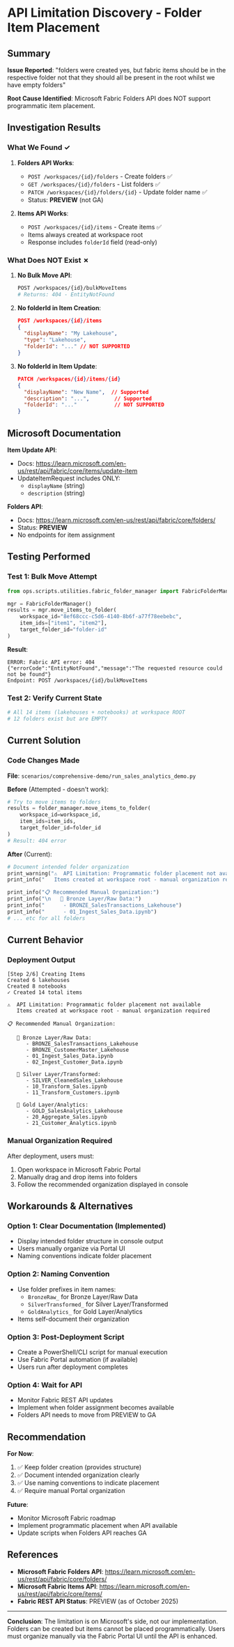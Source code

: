 # API Limitation Discovery - Folder Item Placement

## Summary

**Issue Reported**: "folders were created yes, but fabric items should be in the respective folder not that they should all be present in the root whilst we have empty folders"

**Root Cause Identified**: Microsoft Fabric Folders API does NOT support programmatic item placement.

## Investigation Results

### What We Found ✓

1. **Folders API Works**:
   - `POST /workspaces/{id}/folders` - Create folders ✅
   - `GET /workspaces/{id}/folders` - List folders ✅
   - `PATCH /workspaces/{id}/folders/{id}` - Update folder name ✅
   - Status: **PREVIEW** (not GA)

2. **Items API Works**:
   - `POST /workspaces/{id}/items` - Create items ✅
   - Items always created at workspace root
   - Response includes `folderId` field (read-only)

### What Does NOT Exist ✗

1. **No Bulk Move API**:
   ```bash
   POST /workspaces/{id}/bulkMoveItems
   # Returns: 404 - EntityNotFound
   ```

2. **No folderId in Item Creation**:
   ```json
   POST /workspaces/{id}/items
   {
     "displayName": "My Lakehouse",
     "type": "Lakehouse",
     "folderId": "..." // NOT SUPPORTED
   }
   ```

3. **No folderId in Item Update**:
   ```json
   PATCH /workspaces/{id}/items/{id}
   {
     "displayName": "New Name",  // Supported
     "description": "...",        // Supported  
     "folderId": "..."            // NOT SUPPORTED
   }
   ```

## Microsoft Documentation

**Item Update API**:
- Docs: https://learn.microsoft.com/en-us/rest/api/fabric/core/items/update-item
- UpdateItemRequest includes ONLY:
  - `displayName` (string)
  - `description` (string)

**Folders API**:
- Docs: https://learn.microsoft.com/en-us/rest/api/fabric/core/folders/
- Status: **PREVIEW**
- No endpoints for item assignment

## Testing Performed

### Test 1: Bulk Move Attempt
```python
from ops.scripts.utilities.fabric_folder_manager import FabricFolderManager

mgr = FabricFolderManager()
results = mgr.move_items_to_folder(
    workspace_id="8ef68ccc-c5d6-4140-8b6f-a77f78eebebc",
    item_ids=["item1", "item2"],
    target_folder_id="folder-id"
)
```

**Result**:
```
ERROR: Fabric API error: 404
{"errorCode":"EntityNotFound","message":"The requested resource could not be found"}
Endpoint: POST /workspaces/{id}/bulkMoveItems
```

### Test 2: Verify Current State
```bash
# All 14 items (lakehouses + notebooks) at workspace ROOT
# 12 folders exist but are EMPTY
```

## Current Solution

### Code Changes Made

**File**: `scenarios/comprehensive-demo/run_sales_analytics_demo.py`

**Before** (Attempted - doesn't work):
```python
# Try to move items to folders
results = folder_manager.move_items_to_folder(
    workspace_id=workspace_id,
    item_ids=item_ids,
    target_folder_id=folder_id
)
# Result: 404 error
```

**After** (Current):
```python
# Document intended folder organization
print_warning("⚠️  API Limitation: Programmatic folder placement not available")
print_info("   Items created at workspace root - manual organization required")

print_info("📋 Recommended Manual Organization:")
print_info("\n   📁 Bronze Layer/Raw Data:")
print_info("      - BRONZE_SalesTransactions_Lakehouse")
print_info("      - 01_Ingest_Sales_Data.ipynb")
# ... etc for all folders
```

## Current Behavior

### Deployment Output
```
[Step 2/6] Creating Items
Created 6 lakehouses
Created 8 notebooks
✓ Created 14 total items

⚠️  API Limitation: Programmatic folder placement not available
   Items created at workspace root - manual organization required

📋 Recommended Manual Organization:

   📁 Bronze Layer/Raw Data:
      - BRONZE_SalesTransactions_Lakehouse
      - BRONZE_CustomerMaster_Lakehouse
      - 01_Ingest_Sales_Data.ipynb
      - 02_Ingest_Customer_Data.ipynb

   📁 Silver Layer/Transformed:
      - SILVER_CleanedSales_Lakehouse
      - 10_Transform_Sales.ipynb
      - 11_Transform_Customers.ipynb

   📁 Gold Layer/Analytics:
      - GOLD_SalesAnalytics_Lakehouse
      - 20_Aggregate_Sales.ipynb
      - 21_Customer_Analytics.ipynb
```

### Manual Organization Required

After deployment, users must:
1. Open workspace in Microsoft Fabric Portal
2. Manually drag and drop items into folders
3. Follow the recommended organization displayed in console

## Workarounds & Alternatives

### Option 1: Clear Documentation (Implemented)
- Display intended folder structure in console output
- Users manually organize via Portal UI
- Naming conventions indicate folder placement

### Option 2: Naming Convention
- Use folder prefixes in item names:
  - `BronzeRaw_` for Bronze Layer/Raw Data
  - `SilverTransformed_` for Silver Layer/Transformed
  - `GoldAnalytics_` for Gold Layer/Analytics
- Items self-document their organization

### Option 3: Post-Deployment Script
- Create a PowerShell/CLI script for manual execution
- Use Fabric Portal automation (if available)
- Users run after deployment completes

### Option 4: Wait for API
- Monitor Fabric REST API updates
- Implement when folder assignment becomes available
- Folders API needs to move from PREVIEW to GA

## Recommendation

**For Now**:
1. ✅ Keep folder creation (provides structure)
2. ✅ Document intended organization clearly
3. ✅ Use naming conventions to indicate placement
4. ✅ Require manual Portal organization

**Future**:
- Monitor Microsoft Fabric roadmap
- Implement programmatic placement when API available
- Update scripts when Folders API reaches GA

## References

- **Microsoft Fabric Folders API**: https://learn.microsoft.com/en-us/rest/api/fabric/core/folders/
- **Microsoft Fabric Items API**: https://learn.microsoft.com/en-us/rest/api/fabric/core/items/
- **Fabric REST API Status**: PREVIEW (as of October 2025)

---

**Conclusion**: The limitation is on Microsoft's side, not our implementation. Folders can be created but items cannot be placed programmatically. Users must organize manually via the Fabric Portal UI until the API is enhanced.
